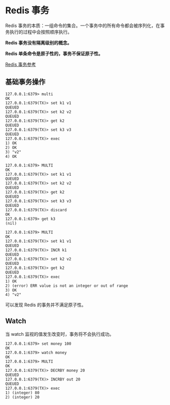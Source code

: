 # Redis 事务

Redis 事务的本质：一组命令的集合。一个事务中的所有命令都会被序列化，在事务执行的过程中会按照顺序执行。

**Redis 事务没有隔离级别的概念。**

**Redis 单条命令是原子性的，事务不保证原子性。**

[Redis 事务参考](https://redis.io/docs/manual/transactions/)

## 基础事务操作

```shell
127.0.0.1:6379> multi
OK
127.0.0.1:6379(TX)> set k1 v1
QUEUED
127.0.0.1:6379(TX)> set k2 v2
QUEUED
127.0.0.1:6379(TX)> get k2
QUEUED
127.0.0.1:6379(TX)> set k3 v3
QUEUED
127.0.0.1:6379(TX)> exec
1) OK
2) OK
3) "v2"
4) OK
```

```shell
127.0.0.1:6379> MULTI
OK
127.0.0.1:6379(TX)> set k1 v1
QUEUED
127.0.0.1:6379(TX)> set k2 v2
QUEUED
127.0.0.1:6379(TX)> get k2
QUEUED
127.0.0.1:6379(TX)> set k3 v3
QUEUED
127.0.0.1:6379(TX)> discard
OK
127.0.0.1:6379> get k3
(nil)
```

```shell
127.0.0.1:6379> MULTI
OK
127.0.0.1:6379(TX)> set k1 v1
QUEUED
127.0.0.1:6379(TX)> INCR k1
QUEUED
127.0.0.1:6379(TX)> set k2 v2
QUEUED
127.0.0.1:6379(TX)> get k2
QUEUED
127.0.0.1:6379(TX)> exec
1) OK
2) (error) ERR value is not an integer or out of range
3) OK
4) "v2"
```

可以发现 Redis 的事务并不满足原子性。

## Watch

当 watch 监视的值发生改变时，事务将不会执行成功。

```shell
127.0.0.1:6379> set money 100
OK
127.0.0.1:6379> watch money
OK
127.0.0.1:6379> MULTI
OK
127.0.0.1:6379(TX)> DECRBY money 20
QUEUED
127.0.0.1:6379(TX)> INCRBY out 20
QUEUED
127.0.0.1:6379(TX)> exec
1) (integer) 80
2) (integer) 20
```

